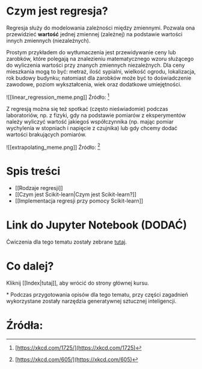# Czym jest regresja?

Regresja służy do modelowania zależności między zmiennymi. Pozwala ona przewidzieć **wartość** jednej zmiennej (zależnej) na podstawie wartości innych zmiennych (niezależnych).

Prostym przykładem do wytłumaczenia jest przewidywanie ceny lub zarobków, które polegają na znalezieniu matematycznego wzoru służącego do wyliczenia wartości przy znanych zmiennych niezależnych. Dla ceny mieszkania mogą to być: metraż, ilość sypialni, wielkość ogrodu, lokalizacja, rok budowy budynku; natomiast dla zarobków może być to doświadczenie zawodowe, poziom wykształcenia, wiek oraz dodatkowe umiejętności.


![[linear_regression_meme.png]]
Źródło: [^xk]

Z regresją można się też spotkać (często nieświadomie) podczas laboratoriów, np. z fizyki, gdy na podstawie pomiarów z eksperymentów należy wyliczyć wartość jakiegoś współczynnika (np. mając pomiar wychylenia w stopniach i napięcie z czujnika) lub gdy chcemy dodać wartości brakujących pomiarów. 

![[extrapolating_meme.png]]
Źródło: [^xk2]


# Spis treści
- [[Rodzaje regresji]]
- [[Czym jest Scikit-learn|Czym jest Scikit-learn?]]
- [[Implementacja regresji przy pomocy Scikit-learn]]

# Link do Jupyter Notebook (DODAĆ)

Ćwiczenia dla tego tematu zostały zebrane [tutaj](https://github.com/).

# Co dalej?

Kliknij [[Index|tutaj]], aby wrócić do strony głównej kursu.


\* Podczas przygotowania opisów dla tego tematu, przy części zagadnień wykorzystane zostały narzędzia generatywnej sztucznej inteligencji.

# Źródła:
[^xk]: [https://xkcd.com/1725/](https://xkcd.com/1725)
[^xk2]: [https://xkcd.com/605/](https://xkcd.com/605)